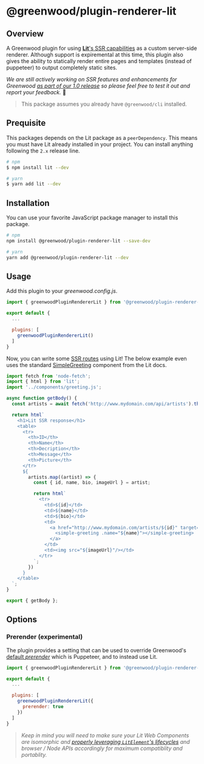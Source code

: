 # @greenwood/plugin-renderer-lit

## Overview

A Greenwood plugin for using [**Lit**'s SSR capabilities](https://github.com/lit/lit/tree/main/packages/labs/ssr) as a custom server-side renderer.  Although support is expiremental at this time, this plugin also gives the ability to statically render entire pages and templates (instead of puppeteer) to output completely static sites.

_We are still actively working on SSR features and enhancements for Greenwood [as part of our 1.0 release](https://github.com/ProjectEvergreen/greenwood/issues?q=is%3Aissue+is%3Aopen+label%3Assr+milestone%3A1.0) so please feel free to test it out and report your feedback._  🙏

> This package assumes you already have `@greenwood/cli` installed.


## Prequisite

This packages depends on the Lit package as a `peerDependency`.  This means you must have Lit already installed in your project.  You can install anything following the `2.x` release line.

```sh
# npm
$ npm install lit --dev

# yarn
$ yarn add lit --dev
```

## Installation

You can use your favorite JavaScript package manager to install this package.

```bash
# npm
npm install @greenwood/plugin-renderer-lit --save-dev

# yarn
yarn add @greenwood/plugin-renderer-lit --dev
```

## Usage
Add this plugin to your _greenwood.config.js_.

```javascript
import { greenwoodPluginRendererLit } from '@greenwood/plugin-renderer-lit';

export default {
  ...

  plugins: [
    greenwoodPluginRendererLit()
  ]
}
```

Now, you can write some [SSR routes](/docs/server-rendering/) using Lit!  The below example even uses the standard [SimpleGreeting](https://lit.dev/playground/) component from the Lit docs.
```js
import fetch from 'node-fetch';
import { html } from 'lit';
import '../components/greeting.js';

async function getBody() {
  const artists = await fetch('http://www.mydomain.com/api/artists').then(resp => resp.json());

  return html`
    <h1>Lit SSR response</h1>
    <table>
      <tr>
        <th>ID</th>
        <th>Name</th>
        <th>Decription</th>
        <th>Message</th>
        <th>Picture</th>
      </tr>
      ${
        artists.map((artist) => {
          const { id, name, bio, imageUrl } = artist;

          return html`
            <tr>
              <td>${id}</td>
              <td>${name}</td>
              <td>${bio}</td>
              <td>
                <a href="http://www.mydomain.com/artists/${id}" target="_blank">
                  <simple-greeting .name="${name}"></simple-greeting>
                </a>
              </td>
              <td><img src="${imageUrl}"/></td>
            </tr>
          `;
        })
      }
    </table>
  `;
}

export { getBody };
```

## Options

### Prerender (experimental)

The plugin provides a setting that can be used to override Greenwood's [default _prerender_](/docs/configuration/#prerender) which is Puppeteer, and to instead use Lit.

```javascript
import { greenwoodPluginRendererLit } from '@greenwood/plugin-renderer-lit';

export default {
  ...

  plugins: [
    greenwoodPluginRendererLit({
      prerender: true
    })
  ]
}
```

> _Keep in mind you will need to make sure your Lit Web Components are isomorphic and [properly leveraging `LitElement`'s lifecycles](https://github.com/lit/lit/tree/main/packages/labs/ssr#notes-and-limitations) and browser / Node APIs accordingly for maximum compatiblity and portablity._